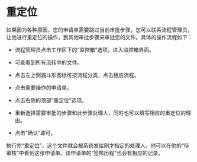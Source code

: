 # 重定位
如果因为各种原因，您的申请单需要跳过当前审批步骤，您可以联系流程管理员，让他进行重定位的操作，到其他审批步骤来审批您的文件。具体的操作流程如下：

- 流程管理员点击工作区下的“监控箱”选项，进入监控箱界面。

- 可查看到所有流转中的文件。

- 点击左上侧漏斗形图标可按流程分类，点击相应流程。

- 点击需要操作的申请单。

- 点击右侧的顶部“重定位”选项。

- 重新选择需要审批的步骤和此步骤处理人，同时也可以填写相应的重定位的理由。

- 点击“确认”即可。

执行完“重定位”，这个文件就会被系统发给刚才指定的处理人，他可以在他的“待审核”中看到这张申请单。该申请单的“签核历程”也会有相应的记录。
